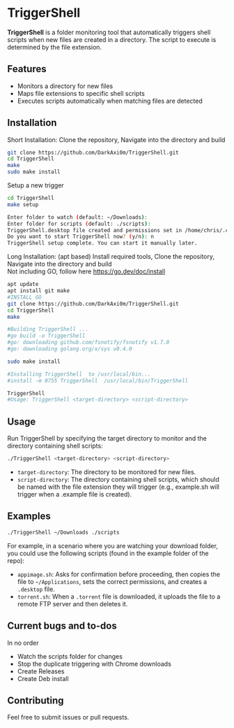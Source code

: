 # TriggerShell

**TriggerShell** is a folder monitoring tool that automatically triggers shell scripts when new files are created in a directory. The script to execute is determined by the file extension.

## Features
- Monitors a directory for new files
- Maps file extensions to specific shell scripts
- Executes scripts automatically when matching files are detected

## Installation

Short Installation: Clone the repository, Navigate into the directory and build

   ```bash
   git clone https://github.com/DarkAxi0m/TriggerShell.git
   cd TriggerShell
   make
   sudo make install
   ```

Setup a new trigger
   ```bash
   cd TriggerShell
   make setup
   
   Enter folder to watch (default: ~/Downloads): 
   Enter folder for scripts (default: ./scripts): 
   TriggerShell.desktop file created and permissions set in /home/chris/.config/autostart with watch_dir=/home/chris/Downloads and scripts_dir=./scripts
   Do you want to start TriggerShell now? (y/n): n
   TriggerShell setup complete. You can start it manually later.

   ```
Long Installation: (apt based) Install required tools, Clone the repository, Navigate into the directory and build    
Not including GO, follow here https://go.dev/doc/install

   ```bash
   apt update
   apt install git make
   #INSTALL GO
   git clone https://github.com/DarkAxi0m/TriggerShell.git
   cd TriggerShell
   make

   #Building TriggerShell ...
   #go build -o TriggerShell 
   #go: downloading github.com/fsnotify/fsnotify v1.7.0
   #go: downloading golang.org/x/sys v0.4.0

   sudo make install

   #Installing TriggerShell  to /usr/local/bin...
   #install -m 0755 TriggerShell  /usr/local/bin/TriggerShell

   TriggerShell
   #Usage: TriggerShell <target-directory> <script-directory>

   ```


## Usage
Run TriggerShell by specifying the target directory to monitor and the directory containing shell scripts:


   ```bash
   ./TriggerShell <target-directory> <script-directory>
   ```


* `target-directory`: The directory to be monitored for new files.
* `script-directory`: The directory containing shell scripts, which should be named with the file extension they will trigger (e.g., example.sh will trigger when a .example file is created).

## Examples
   
   ```bash
   ./TriggerShell ~/Downloads ./scripts
   ```

For example, in a scenario where you are watching your download folder, you could use the following scripts (found in the example folder of the repo):

- `appimage.sh`: Asks for confirmation before proceeding, then copies the file to `~/Applications`, sets the correct permissions, and creates a `.desktop` file.
- `torrent.sh`: When a `.torrent` file is downloaded, it uploads the file to a remote FTP server and then deletes it.

## Current bugs and to-dos
In no order

* Watch the scripts folder for changes
* Stop the duplicate triggering with Chrome downloads
* Create Releases
* Create Deb install


## Contributing
Feel free to submit issues or pull requests.
